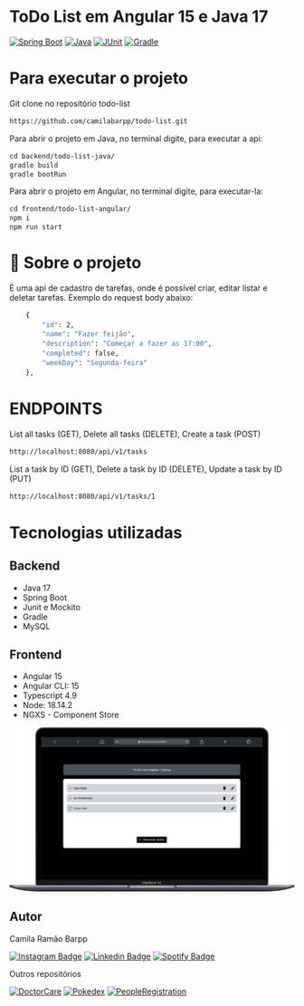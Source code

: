 # ToDo List em Angular 15 e Java 17

[![Spring Boot](https://img.shields.io/badge/Spring%20Boot-3.0.4-blue.svg)](https://spring.io/projects/spring-boot)
[![Java](https://img.shields.io/badge/Java-17-green.svg)](https://java.org/java/)
[![JUnit](https://img.shields.io/badge/JUnit-5.9.0-green.svg)](https://junit.org/junit5/)
[![Gradle](https://img.shields.io/badge/Gradle-7.6-red.svg)](https://gradle.org/)



# Para executar o projeto

Git clone no repositório todo-list
```bash 
https://github.com/camilabarpp/todo-list.git
```
Para abrir o projeto em Java, no terminal digite, para executar a api:
```
cd backend/todo-list-java/
gradle build
gradle bootRun
```

Para abrir o projeto em Angular, no terminal digite, para executar-la:
```
cd frontend/todo-list-angular/
npm i
npm run start
```


# 🚀 Sobre o projeto
É uma api de cadastro de tarefas, onde é possível criar, editar listar e deletar tarefas. Exemplo do request body abaixo:

```bash
    {
        "id": 2,
        "name": "Fazer feijão",
        "description": "Começar a fazer as 17:00",
        "completed": false,
        "weekDay": "Segunda-feira"
    },
```


# ****ENDPOINTS****

List all tasks (GET), Delete all tasks (DELETE), Create a task (POST)
```bash 
http://localhost:8080/api/v1/tasks
```
List a task by ID (GET), Delete a task by ID (DELETE), Update a task by ID (PUT)
```bash 
http://localhost:8080/api/v1/tasks/1
```

# Tecnologias utilizadas
## Backend
- Java 17
- Spring Boot
- Junit e Mockito
- Gradle
- MySQL

## Frontend
- Angular 15
- Angular CLI: 15
- Typescript 4.9
- Node: 18.14.2
- NGXS - Component Store



<img src="https://github.com/camilabarpp/todo-list/blob/main/frontend/desktop.png" alt="texto alternativo">

## Autor

Camila Ramão Barpp


[![Instagram Badge](https://img.shields.io/badge/-instagram-red?style=for-the-badge&logo=instagram&logoColor=white&link=https://github.com/camilabarpp)](https://www.instagram.com/camilabarpp/)
[![Linkedin Badge](https://img.shields.io/badge/-Linkedin-blue?style=for-the-badge&logo=Linkedin&logoColor=white&link=https://github.com/camilabarpp)](https://www.linkedin.com/in/camilabarpp/)
[![Spotify Badge](https://img.shields.io/badge/-Spotify-3bb34b?style=for-the-badge&logo=Spotify&logoColor=161f16&link=https://github.com/camilabarpp)](https://open.spotify.com/user/21o2si6ombl5lygoggs5m6bsy)




Outros repositórios

[![DoctorCare](https://img.shields.io/badge/DoctorCare-darkgreen.svg)](https://camilabarpp.github.io/DoctorCare/)
[![Pokedex](https://img.shields.io/badge/Pokedex-darkblue.svg)](https://camilabarpp.github.io/Pokedex/)
[![PeopleRegistration](https://img.shields.io/badge/PeopleRegistration-darkgreen.svg)](https://github.com/camilabarpp/people-registration)

